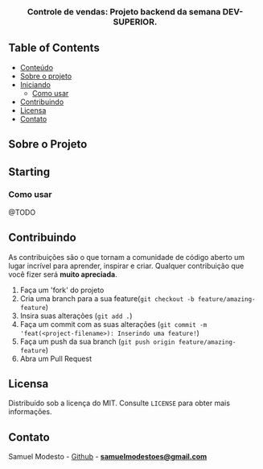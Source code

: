 <br />
<p align="center">
  <h3 align="center">Controle de vendas: Projeto backend da semana DEV-SUPERIOR.</h3>
</p>

<!-- TABLE OF CONTENTS -->

## Table of Contents

- [Conteúdo](#table-of-contents)
- [Sobre o projeto](#about-project)
- [Iniciando](#starting)
  - [Como usar](#how-to-use)
- [Contribuindo](#contributing)
- [Licensa](#license)
- [Contato](#contact)

## Sobre o Projeto



## Starting


### Como usar

@TODO

## Contribuindo

As contribuições são o que tornam a comunidade de código aberto um lugar incrível para aprender, inspirar e criar. Qualquer contribuição que você fizer será **muito apreciada**.

1. Faça um 'fork' do projeto
2. Cria uma branch para a sua feature(`git checkout -b feature/amazing-feature`)
3. Insira suas alterações (`git add .`)
4. Faça um commit com as suas alterações (`git commit -m 'feat(<project-filename>): Inserindo uma feature!`)
5. Faça um push da sua branch (`git push origin feature/amazing-feature`)
6. Abra um Pull Request

## Licensa

Distribuído sob a licença do MIT. Consulte `LICENSE` para obter mais informações.

## Contato

Samuel Modesto - [Github](https://github.com/SamuelModesto) - **samuelmodestoes@gmail.com**

